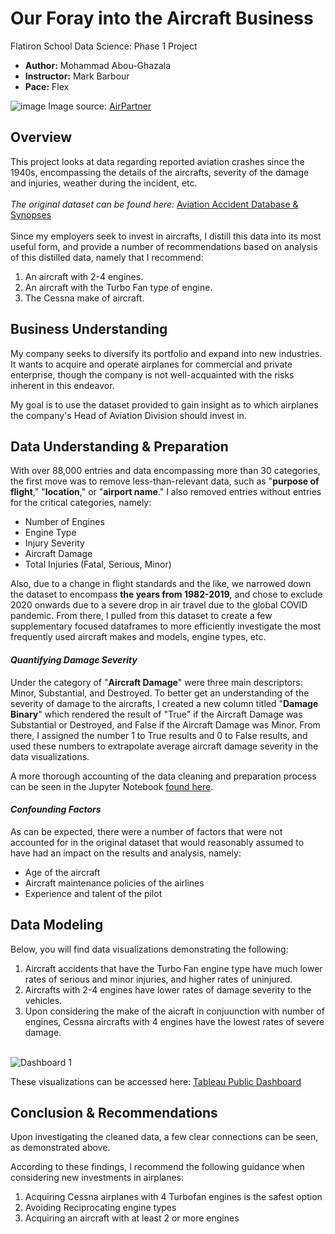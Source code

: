# Our Foray into the Aircraft Business

Flatiron School Data Science: Phase 1 Project

    
* **Author:** Mohammad Abou-Ghazala <br/>
* **Instructor:** Mark Barbour <br/>
* **Pace:** Flex

![image](https://github.com/user-attachments/assets/269b37d4-5c37-4173-b4a8-1f0094ca8209)
Image source: [AirPartner](https://www.airpartner.com/en/aircraft-guide/)

## Overview
This project looks at data regarding reported aviation crashes since the 1940s, encompassing the details of the aircrafts, severity of the damage and injuries, weather during the incident, etc. <br/><br/>
_The original dataset can be found here:_ [Aviation Accident Database & Synopses](https://www.kaggle.com/datasets/khsamaha/aviation-accident-database-synopses?resource=download&select=AviationData.csv) <br/><br/>
Since my employers seek to invest in aircrafts, I distill this data into its most useful form, and provide a number of recommendations based on analysis of this distilled data, namely that I recommend: 
1) An aircraft with 2-4 engines.
2) An aircraft with the Turbo Fan type of engine.
3) The Cessna make of aircraft.

## Business Understanding
My company seeks to diversify its portfolio and expand into new industries. It wants to acquire and operate airplanes for commercial and private enterprise, though the company is not well-acquainted with the risks inherent in this endeavor.

My goal is to use the dataset provided to gain insight as to which airplanes the company's Head of Aviation Division should invest in.

## Data Understanding & Preparation
With over 88,000 entries and data encompassing more than 30 categories, the first move was to remove less-than-relevant data, such as "__purpose of flight__," "__location__," or "__airport name__." I also removed entries without entries for the critical categories, namely:
* Number of Engines
* Engine Type
* Injury Severity
* Aircraft Damage
* Total Injuries (Fatal, Serious, Minor) <br/>

Also, due to a change in flight standards and the like, we narrowed down the dataset to encompass __the years from 1982-2019__, and chose to exclude 2020 onwards due to a severe drop in air travel due to the global COVID pandemic. From there, I pulled from this dataset to create a few supplementary focused dataframes to more efficiently investigate the most frequently used aircraft makes and models, engine types, etc.

#### _Quantifying Damage Severity_
Under the category of "__Aircraft Damage__" were three main descriptors: Minor, Substantial, and Destroyed. To better get an understanding of the severity of damage to the aircrafts, I created a new column titled "__Damage Binary__" which rendered the result of "True" if the Aircraft Damage was Substantial or Destroyed, and False if the Aircraft Damage was Minor. From there, I assigned the number 1 to True results and 0 to False results, and used these numbers to extrapolate average aircraft damage severity in the data visualizations.

A more thorough accounting of the data cleaning and preparation process can be seen in the Jupyter Notebook [found here](https://github.com/momopajamas/Phase_1_Project/blob/main/Aircraft%20Damage.ipynb). 

#### _Confounding Factors_
As can be expected, there were a number of factors that were not accounted for in the original dataset that would reasonably assumed to have had an impact on the results and analysis, namely:
* Age of the aircraft
* Aircraft maintenance policies of the airlines
* Experience and talent of the pilot

## Data Modeling
Below, you will find data visualizations demonstrating the following: <br/>
1) Aircraft accidents that have the Turbo Fan engine type have much lower rates of serious and minor injuries, and higher rates of uninjured.
2) Aircrafts with 2-4 engines have lower rates of damage severity to the vehicles.
3) Upon considering the make of the aicraft in conjuunction with number of engines, Cessna aircrafts with 4 engines have the lowest rates of severe damage. <br/><br/>

![Dashboard 1](https://github.com/user-attachments/assets/b50eaf7a-50b3-49c5-9135-e007d5d726f3)


These visualizations can be accessed here: [Tableau Public Dashboard](https://public.tableau.com/app/profile/mohammad.abou.ghazala/viz/Phase1Project-TotalofInjuriesandUninjured/Dashboard1?publish=yes) 

## Conclusion & Recommendations

Upon investigating the cleaned data, a few clear connections can be seen, as demonstrated above.<br/>

According to these findings, I recommend the following guidance when considering new investments in airplanes: <br/>

1) Acquiring Cessna airplanes with 4 Turbofan engines is the safest option
2) Avoiding Reciprocating engine types
3) Acquiring an aircraft with at least 2 or more engines
